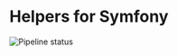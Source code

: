 # Helpers for Symfony

![Pipeline status](https://gitlab.wexample.com/wexample/symfony-helpers/badges/main/pipeline.svg)